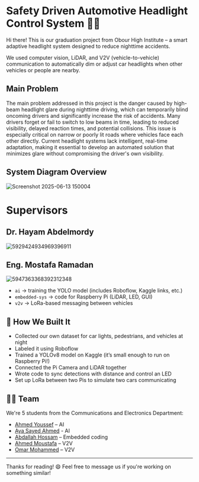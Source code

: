 # Safety Driven Automotive Headlight Control System 🚗💡

Hi there! This is our graduation project from Obour High Institute – a smart adaptive headlight system designed to reduce nighttime accidents.

We used computer vision, LiDAR, and V2V (vehicle-to-vehicle) communication to automatically dim or adjust car headlights when other vehicles or people are nearby.

## Main Problem
The main problem addressed in this project is the danger caused by high-beam headlight glare during nighttime driving, which can temporarily blind oncoming drivers and significantly increase the risk of accidents. Many drivers forget or fail to switch to low beams in time, leading to reduced visibility, delayed reaction times, and potential collisions. This issue is especially critical on narrow or poorly lit roads where vehicles face each other directly. Current headlight systems lack intelligent, real-time adaptation, making it essential to develop an automated solution that minimizes glare without compromising the driver's own visibility.

## System Diagram Overview
![Screenshot 2025-06-13 150004](https://github.com/user-attachments/assets/0919a30a-c196-4204-93bc-df5d7f4ef337)


# Supervisors 
## Dr. Hayam Abdelmordy
![5929424934969396911](https://github.com/user-attachments/assets/d6d7c164-1483-465a-8ad7-e62244c8b5c2)

## Eng. Mostafa Ramadan 
![5947363368392312348](https://github.com/user-attachments/assets/93be389d-415a-430b-b1d9-0bda2edacffc)


- `ai` → training the YOLO model (includes Roboflow, Kaggle links, etc.)
- `embedded-sys` → code for Raspberry Pi (LiDAR, LED, GUI)
- `v2v` → LoRa-based messaging between vehicles

## 🧠 How We Built It
- Collected our own dataset for car lights, pedestrians, and vehicles at night
- Labeled it using Roboflow
- Trained a YOLOv8 model on Kaggle (it’s small enough to run on Raspberry Pi!)
- Connected the Pi Camera and LiDAR together
- Wrote code to sync detections with distance and control an LED
- Set up LoRa between two Pis to simulate two cars communicating

## 🙋‍♂️ Team
We're 5 students from the Communications and Electronics Department:

- [Ahmed Youssef](https://github.com/ahmedyoussef11) – AI
- [Aya Sayed Ahmed](https://github.com/ayaahmed31) - AI
- [Abdallah Hossam](https://github.com/AbdallahHossamRamzy) – Embedded coding 
- [Ahmed Moustafa](https://github.com/Ahmedelkbany) – V2V
- [Omar Mohammed](https://github.com/Omar-Mo7ammed) – V2V

---

Thanks for reading! 😄
Feel free to message us if you're working on something similar!
